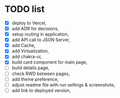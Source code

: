 # TODO list
- [x] deploy to Vercel,
- [x] add ADR for decisions,
- [x] setup routing in application,
- [x] add API call to JSON Server,
- [x] add Cache,
- [x] add Virtualization,
- [x] add chakra-ui,
- [x] build card component for main page,
- [ ] build details page,
- [ ] check RWD between pages,
- [ ] add theme preference,
- [ ] adjust readme file with run settings & screenshots,
- [ ] add link to deployed version,